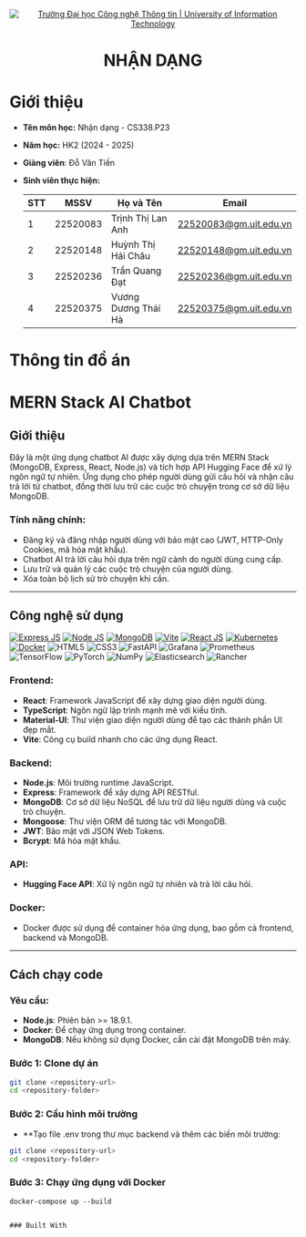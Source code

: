 <p align="center">
  <a href="https://www.uit.edu.vn/" title="Trường Đại học Công nghệ Thông tin" style="border: 5;">
    <img src="https://i.imgur.com/WmMnSRt.png" alt="Trường Đại học Công nghệ Thông tin | University of Information Technology">
  </a>
</p>

<h1 align="center"><b>NHẬN DẠNG</b></h1>


# Giới thiệu
* **Tên môn học:** Nhận dạng - CS338.P23
* **Năm học:** HK2 (2024 - 2025)
* **Giảng viên**: Đỗ Văn Tiến
* **Sinh viên thực hiện:**
  
  | STT | MSSV     | Họ và Tên        | Email                   |
  |-----|----------|------------------|-------------------------|
  |1    | 22520083 | Trịnh Thị Lan Anh  | 22520083@gm.uit.edu.vn |
  |2    | 22520148 | Huỳnh Thị Hải Châu | 22520148@gm.uit.edu.vn |
  |3    | 22520236 | Trần Quang Đạt  | 22520236@gm.uit.edu.vn |
  |4    | 22520375 | Vương Dương Thái Hà | 22520375@gm.uit.edu.vn |


# Thông tin đồ án

# MERN Stack AI Chatbot

## Giới thiệu

Đây là một ứng dụng chatbot AI được xây dựng dựa trên MERN Stack (MongoDB, Express, React, Node.js) và tích hợp API Hugging Face để xử lý ngôn ngữ tự nhiên. Ứng dụng cho phép người dùng gửi câu hỏi và nhận câu trả lời từ chatbot, đồng thời lưu trữ các cuộc trò chuyện trong cơ sở dữ liệu MongoDB.

### Tính năng chính:
- Đăng ký và đăng nhập người dùng với bảo mật cao (JWT, HTTP-Only Cookies, mã hóa mật khẩu).
- Chatbot AI trả lời câu hỏi dựa trên ngữ cảnh do người dùng cung cấp.
- Lưu trữ và quản lý các cuộc trò chuyện của người dùng.
- Xóa toàn bộ lịch sử trò chuyện khi cần.

---

## Công nghệ sử dụng
[![Express JS](https://img.shields.io/badge/express.js-000000?style=for-the-badge&logo=express&logoColor=white)](https://expressjs.com/)
[![Node JS](https://img.shields.io/badge/node.js-339933?style=for-the-badge&logo=Node.js&logoColor=white)](https://nodejs.org/en)
[![MongoDB](https://img.shields.io/badge/-MongoDB-13aa52?style=for-the-badge&logo=mongodb&logoColor=white)](https://www.mongodb.com/)
[![Vite](https://img.shields.io/badge/Vite-646CFF?style=for-the-badge&logo=Vite&logoColor=white)](https://vite.dev/)
[![React JS](https://img.shields.io/badge/-ReactJs-61DAFB?logo=react&logoColor=white&style=for-the-badge)](https://react.dev/)
[![Kubernetes](https://img.shields.io/badge/Kubernetes-326CE5?style=for-the-badge&logo=Kubernetes&logoColor=white)](https://kubernetes.io/)
[![Docker](https://img.shields.io/badge/docker-257bd6?style=for-the-badge&logo=docker&logoColor=white)](https://www.docker.com/)
![HTML5](https://img.shields.io/badge/html5-%23E34F26.svg?style=for-the-badge&logo=html5&logoColor=white)
![CSS3](https://img.shields.io/badge/css3-%231572B6.svg?style=for-the-badge&logo=css3&logoColor=white)
![FastAPI](https://img.shields.io/badge/FastAPI-005571?style=for-the-badge&logo=fastapi)
![Grafana](https://img.shields.io/badge/grafana-%23F46800.svg?style=for-the-badge&logo=grafana&logoColor=white)
![Prometheus](https://img.shields.io/badge/Prometheus-E6522C?style=for-the-badge&logo=Prometheus&logoColor=white)
![TensorFlow](https://img.shields.io/badge/TensorFlow-%23FF6F00.svg?style=for-the-badge&logo=TensorFlow&logoColor=white)
![PyTorch](https://img.shields.io/badge/PyTorch-%23EE4C2C.svg?style=for-the-badge&logo=PyTorch&logoColor=white)
![NumPy](https://img.shields.io/badge/numpy-%23013243.svg?style=for-the-badge&logo=numpy&logoColor=white)
![Elasticsearch](https://img.shields.io/badge/elasticsearch-%230377CC.svg?style=for-the-badge&logo=elasticsearch&logoColor=white)
![Rancher](https://img.shields.io/badge/rancher-%230075A8.svg?style=for-the-badge&logo=rancher&logoColor=white)

### Frontend:
- **React**: Framework JavaScript để xây dựng giao diện người dùng.
- **TypeScript**: Ngôn ngữ lập trình mạnh mẽ với kiểu tĩnh.
- **Material-UI**: Thư viện giao diện người dùng để tạo các thành phần UI đẹp mắt.
- **Vite**: Công cụ build nhanh cho các ứng dụng React.

### Backend:
- **Node.js**: Môi trường runtime JavaScript.
- **Express**: Framework để xây dựng API RESTful.
- **MongoDB**: Cơ sở dữ liệu NoSQL để lưu trữ dữ liệu người dùng và cuộc trò chuyện.
- **Mongoose**: Thư viện ORM để tương tác với MongoDB.
- **JWT**: Bảo mật với JSON Web Tokens.
- **Bcrypt**: Mã hóa mật khẩu.

### API:
- **Hugging Face API**: Xử lý ngôn ngữ tự nhiên và trả lời câu hỏi.

### Docker:
- Docker được sử dụng để container hóa ứng dụng, bao gồm cả frontend, backend và MongoDB.

---

## Cách chạy code

### Yêu cầu:
- **Node.js**: Phiên bản >= 18.9.1.
- **Docker**: Để chạy ứng dụng trong container.
- **MongoDB**: Nếu không sử dụng Docker, cần cài đặt MongoDB trên máy.

### Bước 1: Clone dự án
```bash
git clone <repository-url>
cd <repository-folder>
```
### Bước 2: Cấu hình môi trường

- **Tạo file .env trong thư mục backend và thêm các biến môi trường:
```bash
git clone <repository-url>
cd <repository-folder>
```
### Bước 3: Chạy ứng dụng với Docker
```
docker-compose up --build


### Built With
```

